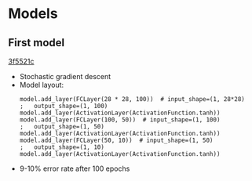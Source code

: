 # Models

## First model
[3f5521c](https://github.com/RaoulLuque/image-recognition-neural-network/tree/3f5521c3a99c06911f46d639afd329db93781204)
- Stochastic gradient descent
- Model layout:
  ```
  model.add_layer(FCLayer(28 * 28, 100))  # input_shape=(1, 28*28)   ;   output_shape=(1, 100)
  model.add_layer(ActivationLayer(ActivationFunction.tanh))
  model.add_layer(FCLayer(100, 50))  # input_shape=(1, 100)          ;   output_shape=(1, 50)
  model.add_layer(ActivationLayer(ActivationFunction.tanh))
  model.add_layer(FCLayer(50, 10))  # input_shape=(1, 50)            ;   output_shape=(1, 10)
  model.add_layer(ActivationLayer(ActivationFunction.tanh))
  ```
- 9-10% error rate after 100 epochs
